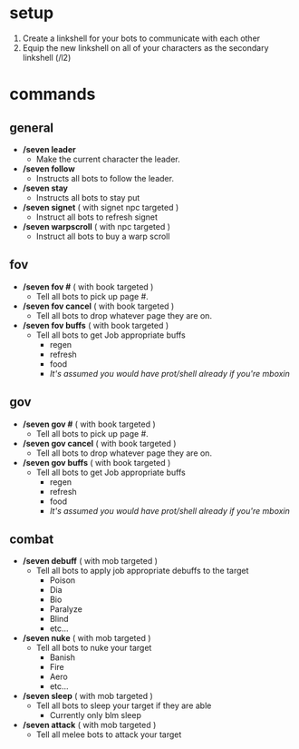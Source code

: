 # setup
1. Create a linkshell for your bots to communicate with each other
1. Equip the new linkshell on all of your characters as the secondary linkshell (/l2)

# commands

## general
* **/seven leader**
  * Make the current character the leader.
* **/seven follow**
  * Instructs all bots to follow the leader.
* **/seven stay**
  * Instructs all bots to stay put
* **/seven signet**  ( with signet npc targeted )
  * Instruct all bots to refresh signet
* **/seven warpscroll**  ( with npc targeted )
  * Instruct all bots to buy a warp scroll

## fov
* **/seven fov #** ( with book targeted )
  * Tell all bots to pick up page #.
* **/seven fov cancel** ( with book targeted )
  * Tell all bots to drop whatever page they are on.
* **/seven fov buffs** ( with book targeted )
  * Tell all bots to get Job appropriate buffs
    * regen
    * refresh
    * food
    * *It's assumed you would have prot/shell already if you're mboxin*

## gov
* **/seven gov #** ( with book targeted )
  * Tell all bots to pick up page #.
* **/seven gov cancel** ( with book targeted )
  * Tell all bots to drop whatever page they are on.
* **/seven gov buffs** ( with book targeted )
  * Tell all bots to get Job appropriate buffs
    * regen
    * refresh
    * food
    * *It's assumed you would have prot/shell already if you're mboxin*

## combat
* **/seven debuff** ( with mob targeted )
  * Tell all bots to apply job appropriate debuffs to the target
    * Poison
    * Dia
    * Bio
    * Paralyze
    * Blind
    * etc...
* **/seven nuke** ( with mob targeted )
  * Tell all bots to nuke your target
    * Banish
    * Fire
    * Aero
    * etc...
* **/seven sleep** ( with mob targeted )
  * Tell all bots to sleep your target if they are able
    * Currently only blm sleep
* **/seven attack** ( with mob targeted )
  * Tell all melee bots to attack your target
